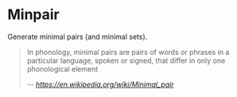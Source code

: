 # Minpair

Generate minimal pairs (and minimal sets).

> In phonology, minimal pairs are pairs of words or phrases in a particular language, spoken or signed, that differ in only one phonological element
>
> -- <cite>https://en.wikipedia.org/wiki/Minimal_pair</cite>

